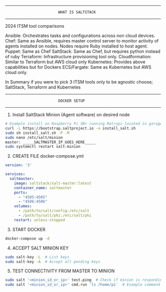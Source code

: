 
___________________________________________________________________________

                            WHAT IS SALTSTACK
___________________________________________________________________________

2024 ITSM tool comparisons

Ansible: Orchestrates tasks and configurations across non cloud devices.
Chef: Same as Ansible, requires master control server to monitor activity of 
agents installed on nodes. Nodes require Ruby installed to host agent.
Puppet: Same as Chef
SaltStack: Same as Chef, but requires python instead of ruby
Terraform: Infrastructure provisioning tool only.
Cloudformation: Similar to Terraform but AWS cloud only
Kubernetes: Provides above capabilities but for Dockers
ECS/Fargate: Same as Kubernetes but AWS cloud only.

In Summary if you were to pick 3 ITSM tools only to be agnostic choose;
SaltStack, Terraform and Kubernetes






___________________________________________________________________________

                            DOCKER SETUP
___________________________________________________________________________


1. Install SaltStack Minion (Agent software) on desired node
```bash
# Example install on Raspberry Pi 3B+ running Retropi located in garage - 192.168.0.211
curl -L https://bootstrap.saltproject.io -o install_salt.sh
sudo sh install_salt.sh -P -M
sudo nano /etc/salt/minion
master: _____SALTMASTER_IP_GOES_HERE_____
sudo systemctl restart salt-minion
```

2. CREATE FILE docker-compose.yml
```yaml
version: '3'

services:
  saltmaster:
    image: saltstack/salt-master:latest
    container_name: saltmaster
    ports:
      - "4505:4505"
      - "4506:4506"
    volumes:
      - /path/to/salt/config:/etc/salt
      - /path/to/salt/pki:/etc/salt/pki
    restart: unless-stopped
```

3. START DOCKER
```bash
docker-compose up -d
```

4. ACCEPT SALT MINION KEY
```bash
sudo salt-key -L  # List keys
sudo salt-key -A  # Accept all pending keys
```

5. TEST CONNECTIVITY FROM MASTER TO MINION
```bash
sudo salt '<minion_id_or_ip>' test.ping  # Check if minion is responding
sudo salt '<minion_id_or_ip>' cmd.run 'ls /home/pi'  # Example command
```


